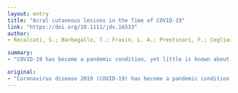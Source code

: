 ```yaml
---
layout: entry
title: "Acral cutaneous lesions in the Time of COVID-19"
link: "https://doi.org/10.1111/jdv.16533"
author:
- Recalcati, S.; Barbagallo, T.; Frasin, L. A.; Prestinari, F.; Cogliardi, A.; Provero, M. C.; Dainese, E.; Vanzati, A.; Fantini, F.

summary:
- "COVID-19 has become a pandemic condition, yet little is known about its dermatologic manifestations. Similar cases were referred to us in the same period by pediatricians and Dermatologists from Italy and European countries. We report on peculiar (perniosis-like) skin lesions observed in young outpatients visited in our Dermatologic Unit in the last 4 weeks. The same period was referred by Pediatricians and dermatologists from Italy, Europe and Italy. Several cases were unreported in the past 4 weeks of a Pandemic. It is a condition."

original:
- "Coronavirus disease 2019 (COVID-19) has become a pandemic condition, yet little is known about its dermatologic manifestations. We report here on peculiar (perniosis-like) skin lesions, unreported in the previous years, observed in young outpatients visited in our Dermatologic Unit in the last 4 weeks of COVID-19 pandemic (March-April 2020). Similar cases were referred to us in the same period by Pediatricians and Dermatologists from Italy and European countries."
---
```


